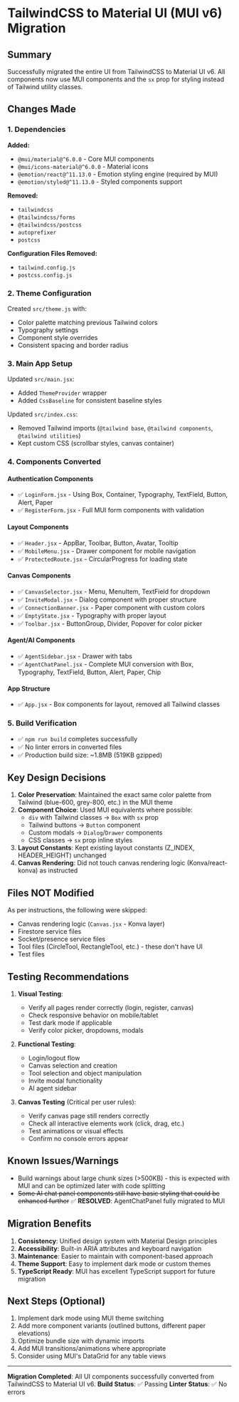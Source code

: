 # TailwindCSS to Material UI (MUI v6) Migration

## Summary

Successfully migrated the entire UI from TailwindCSS to Material UI v6. All components now use MUI components and the `sx` prop for styling instead of Tailwind utility classes.

## Changes Made

### 1. Dependencies

**Added:**
- `@mui/material@^6.0.0` - Core MUI components
- `@mui/icons-material@^6.0.0` - Material icons
- `@emotion/react@^11.13.0` - Emotion styling engine (required by MUI)
- `@emotion/styled@^11.13.0` - Styled components support

**Removed:**
- `tailwindcss`
- `@tailwindcss/forms`
- `@tailwindcss/postcss`
- `autoprefixer`
- `postcss`

**Configuration Files Removed:**
- `tailwind.config.js`
- `postcss.config.js`

### 2. Theme Configuration

Created `src/theme.js` with:
- Color palette matching previous Tailwind colors
- Typography settings
- Component style overrides
- Consistent spacing and border radius

### 3. Main App Setup

Updated `src/main.jsx`:
- Added `ThemeProvider` wrapper
- Added `CssBaseline` for consistent baseline styles

Updated `src/index.css`:
- Removed Tailwind imports (`@tailwind base`, `@tailwind components`, `@tailwind utilities`)
- Kept custom CSS (scrollbar styles, canvas container)

### 4. Components Converted

#### Authentication Components
- ✅ `LoginForm.jsx` - Using Box, Container, Typography, TextField, Button, Alert, Paper
- ✅ `RegisterForm.jsx` - Full MUI form components with validation

#### Layout Components
- ✅ `Header.jsx` - AppBar, Toolbar, Button, Avatar, Tooltip
- ✅ `MobileMenu.jsx` - Drawer component for mobile navigation
- ✅ `ProtectedRoute.jsx` - CircularProgress for loading state

#### Canvas Components
- ✅ `CanvasSelector.jsx` - Menu, MenuItem, TextField for dropdown
- ✅ `InviteModal.jsx` - Dialog component with proper structure
- ✅ `ConnectionBanner.jsx` - Paper component with custom colors
- ✅ `EmptyState.jsx` - Typography with proper layout
- ✅ `Toolbar.jsx` - ButtonGroup, Divider, Popover for color picker

#### Agent/AI Components
- ✅ `AgentSidebar.jsx` - Drawer with tabs
- ✅ `AgentChatPanel.jsx` - Complete MUI conversion with Box, Typography, TextField, Button, Alert, Paper, Chip

#### App Structure
- ✅ `App.jsx` - Box components for layout, removed all Tailwind classes

### 5. Build Verification

- ✅ `npm run build` completes successfully
- ✅ No linter errors in converted files
- ✅ Production build size: ~1.8MB (519KB gzipped)

## Key Design Decisions

1. **Color Preservation**: Maintained the exact same color palette from Tailwind (blue-600, grey-800, etc.) in the MUI theme
2. **Component Choice**: Used MUI equivalents where possible:
   - `div` with Tailwind classes → `Box` with `sx` prop
   - Tailwind buttons → `Button` component
   - Custom modals → `Dialog`/`Drawer` components
   - CSS classes → `sx` prop inline styles
3. **Layout Constants**: Kept existing layout constants (Z_INDEX, HEADER_HEIGHT) unchanged
4. **Canvas Rendering**: Did not touch canvas rendering logic (Konva/react-konva) as instructed

## Files NOT Modified

As per instructions, the following were skipped:
- Canvas rendering logic (`Canvas.jsx` - Konva layer)
- Firestore service files
- Socket/presence service files  
- Tool files (CircleTool, RectangleTool, etc.) - these don't have UI
- Test files

## Testing Recommendations

1. **Visual Testing**:
   - Verify all pages render correctly (login, register, canvas)
   - Check responsive behavior on mobile/tablet
   - Test dark mode if applicable
   - Verify color picker, dropdowns, modals

2. **Functional Testing**:
   - Login/logout flow
   - Canvas selection and creation
   - Tool selection and object manipulation
   - Invite modal functionality
   - AI agent sidebar

3. **Canvas Testing** (Critical per user rules):
   - Verify canvas page still renders correctly
   - Check all interactive elements work (click, drag, etc.)
   - Test animations or visual effects
   - Confirm no console errors appear

## Known Issues/Warnings

- Build warnings about large chunk sizes (>500KB) - this is expected with MUI and can be optimized later with code splitting
- ~~Some AI chat panel components still have basic styling that could be enhanced further~~ ✅ **RESOLVED**: AgentChatPanel fully migrated to MUI

## Migration Benefits

1. **Consistency**: Unified design system with Material Design principles
2. **Accessibility**: Built-in ARIA attributes and keyboard navigation
3. **Maintenance**: Easier to maintain with component-based approach
4. **Theme Support**: Easy to implement dark mode or custom themes
5. **TypeScript Ready**: MUI has excellent TypeScript support for future migration

## Next Steps (Optional)

1. Implement dark mode using MUI theme switching
2. Add more component variants (outlined buttons, different paper elevations)
3. Optimize bundle size with dynamic imports
4. Add MUI transitions/animations where appropriate
5. Consider using MUI's DataGrid for any table views

---

**Migration Completed**: All UI components successfully converted from TailwindCSS to Material UI v6.
**Build Status**: ✅ Passing
**Linter Status**: ✅ No errors

